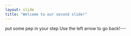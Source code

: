 ```yaml
---
layout: slide
title: "Welcome to our second slide!"
---
```

put some pep in your step 
Use the left arrow to go back!---
